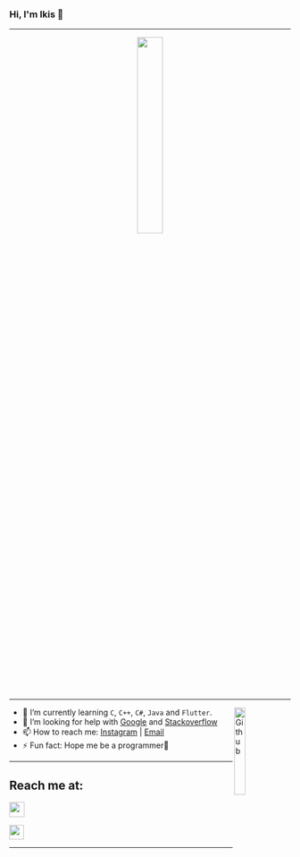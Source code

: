 ### Hi, I'm Ikis 👋

---
<p align="center">
  <img src="https://media.giphy.com/media/VTtANKl0beDFQRLDTh/giphy.gif" width="30%"><br>
</p>

---

<img width="20%" align="right" alt="Github" src="https://media.giphy.com/media/zOvBKUUEERdNm/giphy.gif" />

- 🌱 I’m currently learning `C`, `C++`, `C#`, `Java` and `Flutter`.
- 🤔 I’m looking for help with [Google](https://google.com) and [Stackoverflow](https://stackoverflow.com
)
- 📫 How to reach me: [Instagram](https://instagram.com/krsxishere) | [Email](krisnapurnama28@gmail.com)
- ⚡ Fun fact: Hope me be a programmer🙏

---
## Reach me at:

[<img width="27px" src="https://img.icons8.com/nolan/64/telegram-app.png"/>](https://t.me/KrsXishere)

[<img width="26px" src="https://img.icons8.com/nolan/64/twitter.png"/>](https://twitter.com/KrsnaZx)

---
